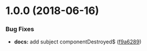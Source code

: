 # 1.0.0 (2018-06-16)


### Bug Fixes

* **docs:** add subject componentDestroyed$ ([f9a6289](https://github.com/mpgp/mpgp.github.io/commit/f9a6289))
